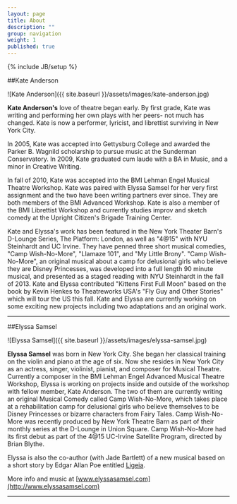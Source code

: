 ```yaml
---
layout: page
title: About
description: ""
group: navigation
weight: 1
published: true
---
```


{% include JB/setup %}

##Kate Anderson

![Kate Anderson]({{ site.baseurl }}/assets/images/kate-anderson.jpg)

**Kate Anderson's** love of theatre began early. By first grade, Kate was writing and performing her own plays with her peers- not much has changed. Kate is now a performer, lyricist, and librettist surviving in New York City.

In 2005, Kate was accepted into Gettysburg College and awarded the Parker B. Wagnild scholarship to pursue music at the Sunderman Conservatory. In 2009, Kate graduated cum laude with a BA in Music, and a minor in Creative Writing.

In fall of 2010, Kate was accepted into the BMI Lehman Engel Musical Theatre Workshop. Kate was paired with Elyssa Samsel for her very first assignment and the two have been writing partners ever since. They are both members of the BMI Advanced Workshop. Kate is also a member of the BMI Librettist Workshop and currently studies improv and sketch comedy at the Upright Citizen's Brigade Training Center.

Kate and Elyssa's work has been featured in the New York Theater Barn's D-Lounge Series, The Platform: London, as well as "4@15" with NYU Steinhardt and UC Irvine. They have penned three short musical comedies, "Camp Wish-No-More", "Llamaze 101", and "My Little Brony". "Camp Wish-No-More", an original musical about a camp for delusional girls who believe they are Disney Princesses, was developed into a full length 90 minute musical, and presented as a staged reading with NYU Steinhardt in the fall of 2013. Kate and Elyssa contributed "Kittens First Full Moon" based on the book by Kevin Henkes to Theatreworks USA's "Fly Guy and Other Stories" which will tour the US this fall. Kate and Elyssa are currently working on some exciting new projects including two adaptations and an original work. 

***

##Elyssa Samsel

![Elyssa Samsel]({{ site.baseurl }}/assets/images/elyssa-samsel.jpg)

**Elyssa Samsel** was born in New York City. She began her classical training on the violin and piano at the age of six. Now she resides in New York City as an actress, singer, violinist, pianist, and composer for Musical Theatre. Currently a composer in the BMI Lehman Engel Advanced Musical Theatre Workshop, Elyssa is working on projects inside and outside of the workshop with fellow member, Kate Anderson. The two of them are currently writing an original Musical Comedy called Camp Wish-No-More, which takes place at a rehabilitation camp for delusional girls who believe themselves to be Disney Princesses or bizarre characters from Fairy Tales. Camp Wish-No-More was recently produced by New York Theatre Barn as part of their monthly series at the D-Lounge in Union Square. Camp Wish-No-More had its first debut as part of the 4@15 UC-Irvine Satellite Program, directed by Brian Blythe.

Elyssa is also the co-author (with Jade Bartlett) of a new musical based on a short story by Edgar Allan Poe entitled [Ligeia](http://ligeiathemusical.com).

More info and music at [www.elyssasamsel.com](http://www.elyssasamsel.com)

***